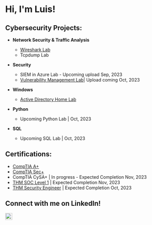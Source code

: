 <h1>Hi, I'm Luis! </h1>  

<h2> Cybersecurity Projects:</h2>

- <b>Network Security & Traffic Analysis</b>
  - [Wireshark Lab](https://github.com/Luiscvria/WiresharkForBeginners)
  - Tcpdump Lab
- <b>Security</b>
   - SIEM in Azure Lab - Upcoming upload Sep, 2023
  - [Vulnerability Management Lab](https://github.com/Luiscvria/VulnerabilityManagementLab)| Upload coming Oct, 2023
- <b>Windows</b>
  - [Active Directory Home Lab](https://github.com/joshmadakor1/Algorithms-Practice)

 - <b>Python</b>
   - Upcoming Python Lab | Oct, 2023
  
 - <b>SQL</b>
   - Upcoming SQL Lab | Oct, 2023

<h2> Certifications:</h2>

 - [CompTIA A+](https://www.credly.com/earner/earned/badge/d71ce4f0-2f73-48b4-ac64-a7866bb90923)
 - [CompTIA Sec+](https://www.credly.com/badges/4e6b36e6-d838-4fdd-88cc-20c0128b06d0)
 - CompTIA CySA+ | In progress - Expected Completion Nov, 2023
 - [THM SOC Level 1](https://tryhackme.com/paths) | Expected Completion Nov, 2023
 - [THM Security Engineer](https://tryhackme.com/paths) | Expected Completion Oct, 2023

<h2> Connect with me on LinkedIn!</h2>

[<img align="left" alt="luiscvria| LinkedIn" width="22px" src="https://cdn.jsdelivr.net/npm/simple-icons@v3/icons/linkedin.svg" />][linkedin]

[linkedin]:https://linkedin.com/in/luiscvria


